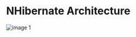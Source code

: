 # NHibernate Architecture
![image 1](https://github.com/cauhamau/SDS_Training/blob/master/https://github.com/cauhamau/SDS_Training/tree/master/Practice5a_Nhibernate/NHibernate_Architecture.jpg)
